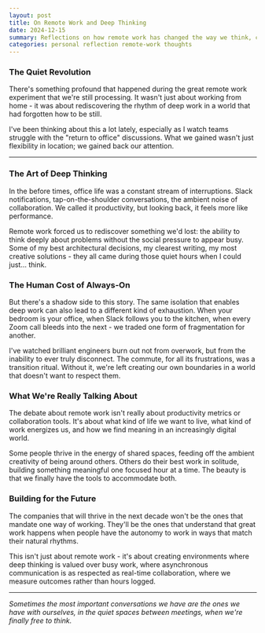 ```yaml
---
layout: post
title: On Remote Work and Deep Thinking
date: 2024-12-15
summary: Reflections on how remote work has changed the way we think, collaborate, and find meaning in our professional lives.
categories: personal reflection remote-work thoughts
---
```


### **The Quiet Revolution**

There's something profound that happened during the great remote work experiment that we're still processing. It wasn't just about working from home - it was about rediscovering the rhythm of deep work in a world that had forgotten how to be still.

I've been thinking about this a lot lately, especially as I watch teams struggle with the "return to office" discussions. What we gained wasn't just flexibility in location; we gained back our attention.

---

### **The Art of Deep Thinking**

In the before times, office life was a constant stream of interruptions. Slack notifications, tap-on-the-shoulder conversations, the ambient noise of collaboration. We called it productivity, but looking back, it feels more like performance.

Remote work forced us to rediscover something we'd lost: the ability to think deeply about problems without the social pressure to appear busy. Some of my best architectural decisions, my clearest writing, my most creative solutions - they all came during those quiet hours when I could just... think.

### **The Human Cost of Always-On**

But there's a shadow side to this story. The same isolation that enables deep work can also lead to a different kind of exhaustion. When your bedroom is your office, when Slack follows you to the kitchen, when every Zoom call bleeds into the next - we traded one form of fragmentation for another.

I've watched brilliant engineers burn out not from overwork, but from the inability to ever truly disconnect. The commute, for all its frustrations, was a transition ritual. Without it, we're left creating our own boundaries in a world that doesn't want to respect them.

### **What We're Really Talking About**

The debate about remote work isn't really about productivity metrics or collaboration tools. It's about what kind of life we want to live, what kind of work energizes us, and how we find meaning in an increasingly digital world.

Some people thrive in the energy of shared spaces, feeding off the ambient creativity of being around others. Others do their best work in solitude, building something meaningful one focused hour at a time. The beauty is that we finally have the tools to accommodate both.

### **Building for the Future**

The companies that will thrive in the next decade won't be the ones that mandate one way of working. They'll be the ones that understand that great work happens when people have the autonomy to work in ways that match their natural rhythms.

This isn't just about remote work - it's about creating environments where deep thinking is valued over busy work, where asynchronous communication is as respected as real-time collaboration, where we measure outcomes rather than hours logged.

---

*Sometimes the most important conversations we have are the ones we have with ourselves, in the quiet spaces between meetings, when we're finally free to think.*